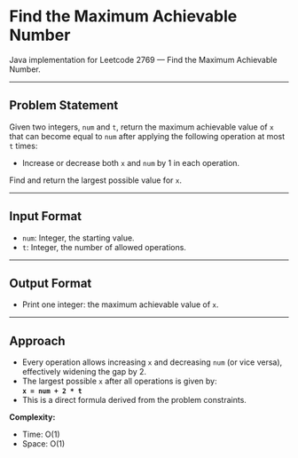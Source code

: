 # Find the Maximum Achievable Number

Java implementation for Leetcode 2769 — Find the Maximum Achievable Number.

---

## Problem Statement

Given two integers, `num` and `t`, return the maximum achievable value of `x` that can become equal to `num` after applying the following operation at most `t` times:
- Increase or decrease both `x` and `num` by 1 in each operation.

Find and return the largest possible value for `x`.

---

## Input Format

- `num`: Integer, the starting value.
- `t`:  Integer, the number of allowed operations.

---

## Output Format

- Print one integer: the maximum achievable value of `x`.

---

## Approach

- Every operation allows increasing `x` and decreasing `num` (or vice versa), effectively widening the gap by 2.
- The largest possible `x` after all operations is given by:  
  **`x = num + 2 * t`**
- This is a direct formula derived from the problem constraints.

**Complexity:**  
- Time: O(1)  
- Space: O(1)

